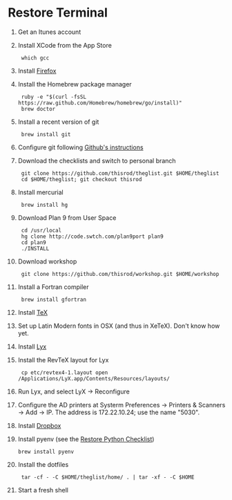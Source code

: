 Restore Terminal
===

1. Get an Itunes account

1. Install XCode from the App Store

        which gcc

2. Install [Firefox](http://www.mozilla.org/)

1. Install the Homebrew package manager

        ruby -e "$(curl -fsSL https://raw.github.com/Homebrew/homebrew/go/install)"
        brew doctor

2. Install a recent version of git

        brew install git

2. Configure git following [Github's instructions](https://help.github.com/articles/set-up-git#set-up-git)

3. Download the checklists and switch to personal branch

        git clone https://github.com/thisrod/theglist.git $HOME/theglist
        cd $HOME/theglist; git checkout thisrod

0. Install mercurial

        brew install hg

0. Download Plan 9 from User Space

        cd /usr/local
        hg clone http://code.swtch.com/plan9port plan9
        cd plan9
        ./INSTALL

0. Download workshop

        git clone https://github.com/thisrod/workshop.git $HOME/workshop


5. Install a Fortran compiler

        brew install gfortran

6. Install [TeX](http://mirror.ctan.org/systems/mac/mactex/mactex-basic.pkg)

6. Set up Latin Modern fonts in OSX (and thus in XeTeX).  Don't know how yet.

7. Install [Lyx](http://www.lyx.org/Download#toc4)

8. Install the RevTeX layout for Lyx

        cp etc/revtex4-1.layout open /Applications/LyX.app/Contents/Resources/layouts/

8. Run Lyx, and select LyX → Reconfigure

9. Configure the AD printers at Systerm Preferences → Printers & Scanners → Add → IP.  The address is 172.22.10.24; use the name "5030".

10. Install [Dropbox](https://www.dropbox.com/)

11. Install pyenv (see the [Restore Python Checklist](python.md))

        brew install pyenv

4. Install the dotfiles

        tar -cf - -C $HOME/theglist/home/ . | tar -xf - -C $HOME

13. Start a fresh shell

